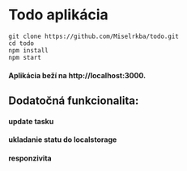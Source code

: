 # Todo aplikácia
    git clone https://github.com/Miselrkba/todo.git
    cd todo
    npm install
    npm start

#### Aplikácia beží na http://localhost:3000.


## Dodatočná funkcionalita:
#### update tasku
#### ukladanie statu do localstorage
#### responzivita
    